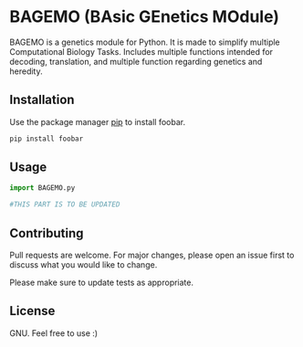 # BAGEMO (BAsic GEnetics MOdule)

BAGEMO is a genetics module for Python.  It is made to simplify multiple Computational Biology Tasks. Includes multiple functions intended for decoding, translation, and multiple function regarding genetics and heredity.

## Installation

Use the package manager [pip](https://pip.pypa.io/en/stable/) to install foobar.

```bash
pip install foobar
```

## Usage

```python
import BAGEMO.py

#THIS PART IS TO BE UPDATED
```

## Contributing
Pull requests are welcome. For major changes, please open an issue first to discuss what you would like to change.

Please make sure to update tests as appropriate.

## License
GNU. Feel free to use :)
